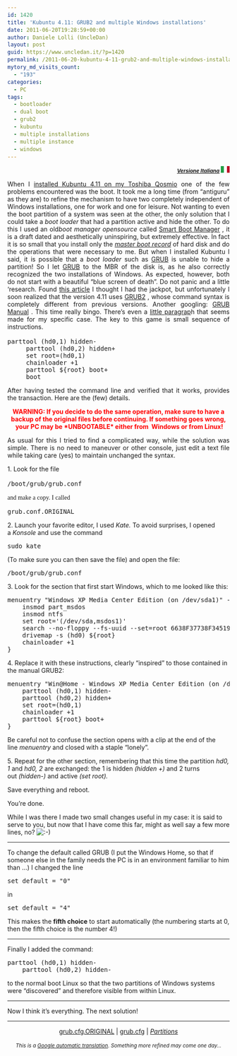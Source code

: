 ```yaml
---
id: 1420
title: 'Kubuntu 4.11: GRUB2 and multiple Windows installations'
date: 2011-06-20T19:28:59+00:00
author: Daniele Lolli (UncleDan)
layout: post
guid: https://www.uncledan.it/?p=1420
permalink: /2011-06-20-kubuntu-4-11-grub2-and-multiple-windows-installations.html
mytory_md_visits_count:
  - "193"
categories:
  - PC
tags:
  - bootloader
  - dual boot
  - grub2
  - kubuntu
  - multiple installations
  - multiple instance
  - windows
---
```

<p style="text-align: right;">
  <small><em><strong><a title="Kubuntu 4.11: GRUB2 e installazioni Windows multiple - Versione Italiana" href="https://www.uncledan.it/2011/06/kubuntu-4-11-grub2-e-installazioni-windows-multiple/">Versione Italiana</a> </strong></em></small><em><strong><a title="Kubuntu 4.11: GRUB2 e installazioni Windows multiple - Versione Italiana" href="https://www.uncledan.it/2011/06/kubuntu-4-11-grub2-e-installazioni-windows-multiple/"><img class="alignnone size-full wp-image-149" title="it-flag-xsmall" src="/wp-content/uploads/2009/03/it-flag-xsmall.gif" alt="" width="20" height="15" /></a> </strong></em>
</p>

<p style="text-align: justify;">
  When I <a title="Kubuntu 4.11: the first impression ... shocking!" href="http://translate.googleusercontent.com/translate_c?ie=UTF8&rurl=translate.google.com&sl=it&tl=en&twu=1&u=https://www.uncledan.it/2011/06/kubuntu-4-11-prima-impressione-sconvolgente/&usg=ALkJrhjnQPpuZlZ5L6HyNMq8zA3aWoomKQ">installed Kubuntu 4.11 on my Toshiba Qosmio</a> one of the few problems encountered was the boot. It took me a long time (from &#8220;antiguru&#8221; as they are) to refine the mechanism to have two completely independent of Windows installations, one for work and one for leisure. Not wanting to even the boot partition of a system was seen at the other, the only solution that I could take a <em>boot loader</em> that had a partition active and hide the other. To do this I used an old<em>boot manager opensource</em> called <a title="Smart Boot Manager" href="http://translate.googleusercontent.com/translate_c?ie=UTF8&rurl=translate.google.com&sl=it&tl=en&twu=1&u=http://btmgr.sourceforge.net/&usg=ALkJrhi3oG4c-M8U2VsZxZKJBWzaFtz84A" target="_blank">Smart Boot Manager</a> , it is a draft dated and aesthetically uninspiring, but extremely effective. In fact it is so small that you install only the <a title="MBR" href="http://translate.googleusercontent.com/translate_c?ie=UTF8&rurl=translate.google.com&sl=it&tl=en&twu=1&u=http://it.wikipedia.org/wiki/Master_boot_record&usg=ALkJrhhHeswATob3SdNRBTKGqSDTTo2KUA" target="_blank"><em>master boot record</em></a> of hard disk and do the operations that were necessary to me. But when I installed Kubuntu I said, it is possible that a <em>boot loader</em> such as <a title="GRUB" href="http://translate.googleusercontent.com/translate_c?ie=UTF8&rurl=translate.google.com&sl=it&tl=en&twu=1&u=http://www.gnu.org/software/grub/&usg=ALkJrhh666KZsg6vssSdLrt9V7Xmrinsqw" target="_blank">GRUB</a> is unable to hide a partition! So I let <a title="GRUB" href="http://translate.googleusercontent.com/translate_c?ie=UTF8&rurl=translate.google.com&sl=it&tl=en&twu=1&u=http://www.gnu.org/software/grub/&usg=ALkJrhh666KZsg6vssSdLrt9V7Xmrinsqw" target="_blank">GRUB</a> to the MBR of the disk is, as he also correctly recognized the two installations of Windows. As expected, however, both do not start with a beautiful &#8220;blue screen of death&#8221;. Do not panic and a little &#8216;research. Found <a title="HowTo: Multiple, Independent WinXP Installs on the Same HardDrive via Grub" href="http://translate.googleusercontent.com/translate_c?ie=UTF8&rurl=translate.google.com&sl=it&tl=en&twu=1&u=http://www.linuxforums.org/forum/installation/66476-howto-multiple-independent-winxp-installs-same-harddrive-via-grub.html&usg=ALkJrhh-1EM3h82-uC39Z6dt2XVSP0EZdg" target="_blank">this article</a> I thought I had the jackpot, but unfortunately I soon realized that the version 4.11 uses <a title="GRUB" href="http://translate.googleusercontent.com/translate_c?ie=UTF8&rurl=translate.google.com&sl=it&tl=en&twu=1&u=http://www.gnu.org/software/grub/&usg=ALkJrhh666KZsg6vssSdLrt9V7Xmrinsqw" target="_blank">GRUB2</a> , whose command syntax is completely different from previous versions. Another googling: <a title="GRUB Manual" href="http://translate.googleusercontent.com/translate_c?ie=UTF8&rurl=translate.google.com&sl=it&tl=en&twu=1&u=http://www.gnu.org/software/grub/manual/grub.html&usg=ALkJrhjZRUNdpNUEnQiC94Wzpnx79Loorw" target="_blank">GRUB Manual</a> . This time really bingo. There&#8217;s even a <a title="GRUB Manual - DOS / WINDOWS" href="http://translate.googleusercontent.com/translate_c?ie=UTF8&rurl=translate.google.com&sl=it&tl=en&twu=1&u=http://www.gnu.org/software/grub/manual/grub.html&usg=ALkJrhjZRUNdpNUEnQiC94Wzpnx79Loorw#DOS_002fWindows" target="_blank">little paragrap</a>h that seems made ​​for my specific case. The key to this game is small sequence of instructions.<span style="font-family: Consolas, Monaco, 'Courier New', Courier, monospace; font-size: 12px; line-height: 18px; white-space: pre;"> </span>
</p>

<pre>parttool (hd0,1) hidden-
     parttool (hd0,2) hidden+
     set root=(hd0,1)
     chainloader +1
     parttool <tt>${root}</tt> boot+
     boot</pre>

<p style="text-align: justify;">
  After having tested the command line and verified that it works, provides the transaction. Here are the (few) details.
</p>

<p style="text-align: center;">
  <span style="color: #ff0000;"><strong>WARNING: If you decide to do the same operation, make sure to have a backup of the original files before continuing. </strong><strong>If something goes wrong,  your PC may be *UNBOOTABLE* either from  Windows or from Linux!</strong></span>
</p>

<p style="text-align: justify;">
  As usual for this I tried to find a complicated way, while the solution was simple. There is no need to maneuver or other console, just edit a text file while taking care (yes) to maintain unchanged the syntax.
</p>

1. Look for the file <span style="font-family: Consolas, Monaco, 'Courier New', Courier, monospace; font-size: 12px; line-height: 18px; white-space: pre;"></span>

<pre>/boot/grub/grub.conf</pre>

<span style="font-family: Georgia, 'Times New Roman', 'Bitstream Charter', Times, serif; font-size: 14px; line-height: 19px; white-space: normal;">and make a copy. I called</span>

<pre>grub.conf.ORIGINAL</pre>

2. Launch your favorite editor, I used _Kate._ To avoid surprises, I opened a _Konsole_ and use the command

<pre>sudo kate</pre>

(To make sure you can then save the file) and open the file:

<pre>/boot/grub/grub.conf</pre>

3. Look for the section that first start Windows, which to me looked like this:

<pre>menuentry "Windows XP Media Center Edition (on /dev/sda1)" --class windows --class os {
	insmod part_msdos
	insmod ntfs
	set root='(/dev/sda,msdos1)'
	search --no-floppy --fs-uuid --set=root 6638F37738F34519
	drivemap -s (hd0) ${root}
	chainloader +1
}</pre>

4. Replace it with these instructions, clearly &#8220;inspired&#8221; to those contained in the manual GRUB2:

<pre>menuentry "Win@Home - Windows XP Media Center Edition (on /dev/sda1)" --class windows --class os {
	parttool (hd0,1) hidden-
	parttool (hd0,2) hidden+
	set root=(hd0,1)
	chainloader +1
	parttool ${root} boot+
}</pre>

Be careful not to confuse the section opens with a clip at the end of the line _menuentry_ and closed with a staple &#8220;lonely&#8221;.

5. Repeat for the other section, remembering that this time the partition _hd0, 1_ and _hd0, 2_ are exchanged: the 1 is hidden _(hidden +)_ and 2 turns out _(hidden-)_ and active _(set root)._

Save everything and reboot.

You&#8217;re done.

While I was there I made two small changes useful in my case: it is said to serve to you, but now that I have come this far, might as well say a few more lines, no? ![:-)](https://www.uncledan.it/wp-includes/images/smilies/icon_smile.gif)

* * *

To change the default called GRUB (I put the Windows Home, so that if someone else in the family needs the PC is in an environment familiar to him than &#8230;) I changed the line

<pre>set default = "0"</pre>

in

<pre>set default = "4"</pre>

This makes the **fifth choice** to start automatically (the numbering starts at 0, then the fifth choice is the number 4!)

* * *

<a name="unhide_windows"></a>Finally I added the command:

<pre>parttool (hd0,1) hidden-
	parttool (hd0,2) hidden-</pre>

to the normal boot Linux so that the two partitions of Windows systems were &#8220;discovered&#8221; and therefore visible from within Linux.

* * *

Now I think it&#8217;s everything. The next solution!

* * *

<p style="text-align: center;">
  <a title="grub.cfg.ORIGINAL" href="http://translate.googleusercontent.com/translate_c?ie=UTF8&rurl=translate.google.com&sl=it&tl=en&twu=1&u=/wp-content/uploads/2011/06/grub.cfg_.ORIGINAL.txt&usg=ALkJrhhrOmh7J5lUQsSCt65ssb6AzhUXEA" target="_blank">grub.cfg.ORIGINAL</a> | <a title="grub.cfg" href="http://translate.googleusercontent.com/translate_c?ie=UTF8&rurl=translate.google.com&sl=it&tl=en&twu=1&u=/wp-content/uploads/2011/06/grub.cfg_.txt&usg=ALkJrhhcdnXgkqMtmYkB8sxB5Pk5pX6EGA" target="_blank">grub.cfg</a> | <a title="Partitions" href="/wp-content/uploads/2011/06/screenshot.png" target="_blank"><em>Partitions</em></a>
</p>

<p style="text-align: center;">
  <small><em>This is a <a title="Google automatic translation" href="http://translate.google.com/translate?u=http%3A%2F%2Fwww.uncledan.it%2F2011%2F06%2Fkubuntu-4-11-grub2-e-installazioni-windows-multiple%2F&sl=it&tl=en&hl=&ie=UTF-8" target="_blank">Google automatic translation</a>. Something more refined may come one day&#8230;</em></small>
</p>